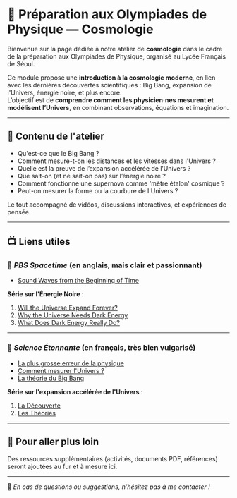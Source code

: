 # 🌌 Préparation aux Olympiades de Physique — Cosmologie

Bienvenue sur la page dédiée à notre atelier de **cosmologie** dans le cadre de la préparation aux Olympiades de Physique, organisé au Lycée Français de Séoul.

Ce module propose une **introduction à la cosmologie moderne**, en lien avec les dernières découvertes scientifiques : Big Bang, expansion de l'Univers, énergie noire, et plus encore.  
L’objectif est de **comprendre comment les physicien·nes mesurent et modélisent l’Univers**, en combinant observations, équations et imagination.

---

## 🔭 Contenu de l'atelier

- Qu'est-ce que le Big Bang ?
- Comment mesure-t-on les distances et les vitesses dans l'Univers ?
- Quelle est la preuve de l’expansion accélérée de l’Univers ?
- Que sait-on (et ne sait-on pas) sur l’énergie noire ?
- Comment fonctionne une supernova comme 'mètre étalon' cosmique ?
- Peut-on mesurer la forme ou la courbure de l'Univers ?

Le tout accompagné de vidéos, discussions interactives, et expériences de pensée.

---

## 📺 Liens utiles

### 🔹 *PBS Spacetime* (en anglais, mais clair et passionnant)

- [Sound Waves from the Beginning of Time](https://www.youtube.com/watch?v=PPpUxoeooZk)

**Série sur l'Énergie Noire** :
1. [Will the Universe Expand Forever?](https://www.youtube.com/watch?v=xZTb6sfHEX8)
2. [Why the Universe Needs Dark Energy](https://www.youtube.com/watch?v=-4PayaEgEZc)
3. [What Does Dark Energy Really Do?](https://www.youtube.com/watch?v=RUE_LUqcTvM)

---

### 🔹 *Science Étonnante* (en français, très bien vulgarisé)

- [La plus grosse erreur de la physique](https://www.youtube.com/watch?v=EmfvKXO5DZk)
- [Comment mesurer l'Univers ?](https://www.youtube.com/watch?v=FGwmAEMabm4)
- [La théorie du Big Bang](https://www.youtube.com/watch?v=lms2jQeHnVs)

**Série sur l'expansion accélérée de l'Univers** :
1. [La Découverte](https://www.youtube.com/watch?v=Zg8VGEdcY84)
2. [Les Théories](https://www.youtube.com/watch?v=v-lZ1e9IMNM)

---

## 🧠 Pour aller plus loin

Des ressources supplémentaires (activités, documents PDF, références) seront ajoutées au fur et à mesure ici.

---

📧 *En cas de questions ou suggestions, n’hésitez pas à me contacter !*

